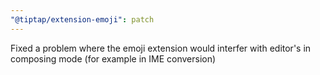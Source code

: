 ```yaml
---
"@tiptap/extension-emoji": patch
---
```


Fixed a problem where the emoji extension would interfer with editor's in composing mode (for example in IME conversion)
